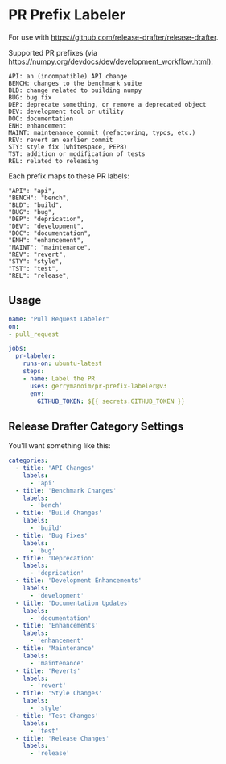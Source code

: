 # PR Prefix Labeler

For use with https://github.com/release-drafter/release-drafter.

Supported PR prefixes (via  https://numpy.org/devdocs/dev/development_workflow.html):

```
API: an (incompatible) API change
BENCH: changes to the benchmark suite
BLD: change related to building numpy
BUG: bug fix
DEP: deprecate something, or remove a deprecated object
DEV: development tool or utility
DOC: documentation
ENH: enhancement
MAINT: maintenance commit (refactoring, typos, etc.)
REV: revert an earlier commit
STY: style fix (whitespace, PEP8)
TST: addition or modification of tests
REL: related to releasing
```

Each prefix maps to these PR labels:

```
"API": "api",
"BENCH": "bench",
"BLD": "build",
"BUG": "bug",
"DEP": "deprication",
"DEV": "development",
"DOC": "documentation",
"ENH": "enhancement",
"MAINT": "maintenance",
"REV": "revert",
"STY": "style",
"TST": "test",
"REL": "release",
```

## Usage

```yaml
name: "Pull Request Labeler"
on:
- pull_request

jobs:
  pr-labeler:
    runs-on: ubuntu-latest
    steps:
    - name: Label the PR
      uses: gerrymanoim/pr-prefix-labeler@v3
      env:
        GITHUB_TOKEN: ${{ secrets.GITHUB_TOKEN }}

```

## Release Drafter Category Settings

You'll want something like this:

```yaml
categories:
  - title: 'API Changes'
    labels:
      - 'api'
  - title: 'Benchmark Changes'
    labels:
      - 'bench'
  - title: 'Build Changes'
    labels:
      - 'build'
  - title: 'Bug Fixes'
    labels:
      - 'bug'
  - title: 'Deprecation'
    labels:
      - 'deprication'
  - title: 'Development Enhancements'
    labels:
      - 'development'
  - title: 'Documentation Updates'
    labels:
      - 'documentation'
  - title: 'Enhancements'
    labels:
      - 'enhancement'
  - title: 'Maintenance'
    labels:
      - 'maintenance'
  - title: 'Reverts'
    labels:
      - 'revert'
  - title: 'Style Changes'
    labels:
      - 'style'
  - title: 'Test Changes'
    labels:
      - 'test'
  - title: 'Release Changes'
    labels:
      - 'release'
```
